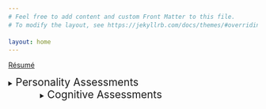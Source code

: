 ```yaml
---
# Feel free to add content and custom Front Matter to this file.
# To modify the layout, see https://jekyllrb.com/docs/themes/#overriding-theme-defaults

layout: home
---
```


<a href="resume">Résumé<a>

<details>
    <summary><span style="font-size: 1.5em;">Personality Assessments</span></summary>
        <details style="margin-left: 64px;">
            <summary><span style="font-size: 1em;">Myers–Briggs Type Indicator: ENTJ-A</span></summary>
            <img src="assets/ENTJ Personality (Commander) 16Personalities.png" alt="81% Extraverted, 81% Intuitive, 67% Thinking, 69% Judging, 89% Assertive">
        </details>
</details>

<details style="margin-left: 64px;">
    <summary><span style="font-size: 1.5em;">Cognitive Assessments</span></summary>
        Work in progress
</details>